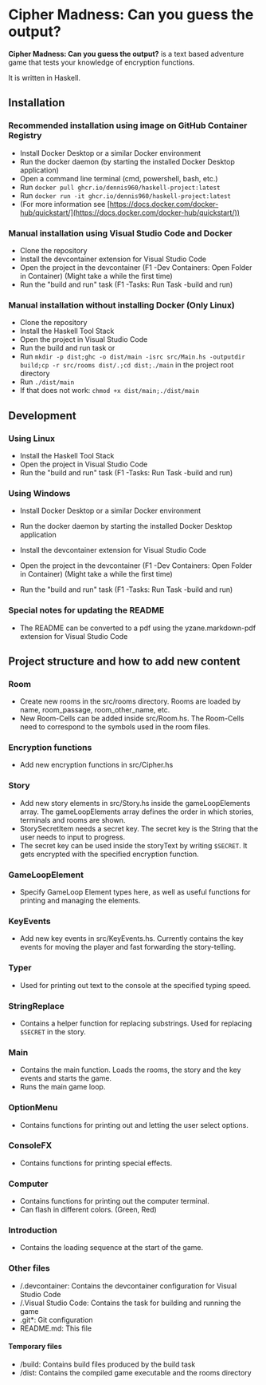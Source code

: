 # Cipher Madness: Can you guess the output?

**Cipher Madness: Can you guess the output?** is a text based adventure game that tests your knowledge of encryption functions.

It is written in Haskell.

## Installation

### Recommended installation using image on GitHub Container Registry

- Install Docker Desktop or a similar Docker environment
- Run the docker daemon (by starting the installed Docker Desktop application)
- Open a command line terminal (cmd, powershell, bash, etc.)
- Run `docker pull ghcr.io/dennis960/haskell-project:latest`
- Run `docker run -it ghcr.io/dennis960/haskell-project:latest`
- (For more information see [https://docs.docker.com/docker-hub/quickstart/](https://docs.docker.com/docker-hub/quickstart/))

### Manual installation using Visual Studio Code and Docker

- Clone the repository
- Install the devcontainer extension for Visual Studio Code
- Open the project in the devcontainer (F1 -Dev Containers: Open Folder in Container) (Might take a while the first time)
- Run the "build and run" task (F1 -Tasks: Run Task -build and run)

### Manual installation without installing Docker (Only Linux)

- Clone the repository
- Install the Haskell Tool Stack
- Open the project in Visual Studio Code
- Run the build and run task or
- Run `mkdir -p dist;ghc -o dist/main -isrc src/Main.hs -outputdir build;cp -r src/rooms dist/.;cd dist;./main` in the project root directory
- Run `./dist/main`
- If that does not work: `chmod +x dist/main;./dist/main`

## Development

### Using Linux

- Install the Haskell Tool Stack
- Open the project in Visual Studio Code
- Run the "build and run" task (F1 -Tasks: Run Task -build and run)

### Using Windows

- Install Docker Desktop or a similar Docker environment
- Run the docker daemon by starting the installed Docker Desktop application

- Install the devcontainer extension for Visual Studio Code
- Open the project in the devcontainer (F1 -Dev Containers: Open Folder in Container) (Might take a while the first time)
- Run the "build and run" task (F1 -Tasks: Run Task -build and run)

### Special notes for updating the README

- The README can be converted to a pdf using the yzane.markdown-pdf extension for Visual Studio Code

## Project structure and how to add new content

### Room

- Create new rooms in the src/rooms directory. Rooms are loaded by name, room_passage, room_other_name, etc.
- New Room-Cells can be added inside src/Room.hs. The Room-Cells need to correspond to the symbols used in the room files.

### Encryption functions

- Add new encryption functions in src/Cipher.hs

### Story

- Add new story elements in src/Story.hs inside the gameLoopElements array. The gameLoopElements array defines the order in which stories, terminals and rooms are shown.
- StorySecretItem needs a secret key. The secret key is the String that the user needs to input to progress.
- The secret key can be used inside the storyText by writing `$SECRET`. It gets encrypted with the specified encryption function.

### GameLoopElement

- Specify GameLoop Element types here, as well as useful functions for printing and managing the elements.

### KeyEvents

- Add new key events in src/KeyEvents.hs. Currently contains the key events for moving the player and fast forwarding the story-telling.

### Typer

- Used for printing out text to the console at the specified typing speed.

### StringReplace

- Contains a helper function for replacing substrings. Used for replacing `$SECRET` in the story.

### Main

- Contains the main function. Loads the rooms, the story and the key events and starts the game.
- Runs the main game loop.

### OptionMenu

- Contains functions for printing out and letting the user select options.

### ConsoleFX

- Contains functions for printing special effects.

### Computer

- Contains functions for printing out the computer terminal.
- Can flash in different colors. (Green, Red)

### Introduction

- Contains the loading sequence at the start of the game.

### Other files

- /.devcontainer: Contains the devcontainer configuration for Visual Studio Code
- /.Visual Studio Code: Contains the task for building and running the game
- .git\*: Git configuration
- README.md: This file

#### Temporary files

- /build: Contains build files produced by the build task
- /dist: Contains the compiled game executable and the rooms directory
